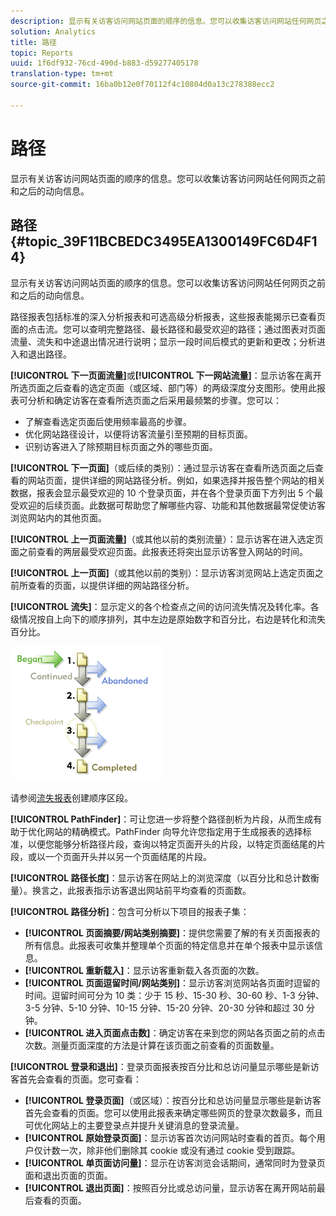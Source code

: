 ```yaml
---
description: 显示有关访客访问网站页面的顺序的信息。您可以收集访客访问网站任何网页之前和之后的动向信息。
solution: Analytics
title: 路径
topic: Reports
uuid: 1f6df932-76cd-490d-b883-d59277405178
translation-type: tm+mt
source-git-commit: 16ba0b12e0f70112f4c10804d0a13c278388ecc2

---
```



# 路径

显示有关访客访问网站页面的顺序的信息。您可以收集访客访问网站任何网页之前和之后的动向信息。

## 路径 {#topic_39F11BCBEDC3495EA1300149FC6D4F14}

显示有关访客访问网站页面的顺序的信息。您可以收集访客访问网站任何网页之前和之后的动向信息。

路径报表包括标准的深入分析报表和可选高级分析报表，这些报表能揭示已查看页面的点击流。您可以查明完整路径、最长路径和最受欢迎的路径；通过图表对页面流量、流失和中途退出情况进行说明；显示一段时间后模式的更新和更改；分析进入和退出路径。

**[!UICONTROL 下一页面流量]**&#x200B;或&#x200B;**[!UICONTROL 下一网站流量]**：显示访客在离开所选页面之后查看的选定页面（或区域、部门等）的两级深度分支图形。使用此报表可分析和确定访客在查看所选页面之后采用最频繁的步骤。您可以：

* 了解查看选定页面后使用频率最高的步骤。
* 优化网站路径设计，以便将访客流量引至预期的目标页面。
* 识别访客进入了除预期目标页面之外的哪些页面。

**[!UICONTROL 下一页面]**（或后续的类别）：通过显示访客在查看所选页面之后查看的网站页面，提供详细的网站路径分析。例如，如果选择并报告整个网站的相关数据，报表会显示最受欢迎的 10 个登录页面，并在各个登录页面下方列出 5 个最受欢迎的后续页面。此数据可帮助您了解哪些内容、功能和其他数据最常促使访客浏览网站内的其他页面。

**[!UICONTROL 上一页面流量]**（或其他以前的类别流量）：显示访客在进入选定页面之前查看的两层最受欢迎页面。此报表还将突出显示访客登入网站的时间。

**[!UICONTROL 上一页面]**（或其他以前的类别）：显示访客浏览网站上选定页面之前所查看的页面，以提供详细的网站路径分析。

**[!UICONTROL 流失]**：显示定义的各个检查点之间的访问流失情况及转化率。各级情况按自上向下的顺序排列，其中左边是原始数字和百分比，右边是转化和流失百分比。

![](assets/fallout_graphic.png)

请参阅[流失报表](/help/components/c-variables/dimensionslist/reports-fallout.md)创建顺序区段。

**[!UICONTROL PathFinder]**：可让您进一步将整个路径剖析为片段，从而生成有助于优化网站的精确模式。PathFinder 向导允许您指定用于生成报表的选择标准，以便您能够分析路径片段，查询以特定页面开头的片段，以特定页面结尾的片段，或以一个页面开头并以另一个页面结尾的片段。

**[!UICONTROL 路径长度]**：显示访客在网站上的浏览深度（以百分比和总计数衡量）。换言之，此报表指示访客退出网站前平均查看的页面数。

**[!UICONTROL 路径分析]**：包含可分析以下项目的报表子集：

* **[!UICONTROL 页面摘要/网站类别摘要]**：提供您需要了解的有关页面报表的所有信息。此报表可收集并整理单个页面的特定信息并在单个报表中显示该信息。
* **[!UICONTROL 重新载入]**：显示访客重新载入各页面的次数。
* **[!UICONTROL 页面逗留时间/网站类别]**：显示访客浏览网站各页面时逗留的时间。逗留时间可分为 10 类：少于 15 秒、15-30 秒、30-60 秒、1-3 分钟、3-5 分钟、5-10 分钟、10-15 分钟、15-20 分钟、20-30 分钟和超过 30 分钟。
* **[!UICONTROL 进入页面点击数]**：确定访客在来到您的网站各页面之前的点击次数。测量页面深度的方法是计算在该页面之前查看的页面数量。

**[!UICONTROL 登录和退出]**：登录页面报表按百分比和总访问量显示哪些是新访客首先会查看的页面。您可查看：

* **[!UICONTROL 登录页面]**（或区域）：按百分比和总访问量显示哪些是新访客首先会查看的页面。您可以使用此报表来确定哪些网页的登录次数最多，而且可优化网站上的主要登录点并提升关键消息的登录流量。
* **[!UICONTROL 原始登录页面]**：显示访客首次访问网站时查看的首页。每个用户仅计数一次，除非他们删除其 cookie 或没有通过 cookie 受到跟踪。
* **[!UICONTROL 单页面访问量]**：显示在访客浏览会话期间，通常同时为登录页面和退出页面的页面。
* **[!UICONTROL 退出页面]**：按照百分比或总访问量，显示访客在离开网站前最后查看的页面。

